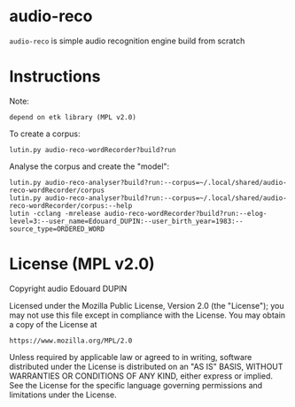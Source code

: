 audio-reco
==========

`audio-reco` is simple audio recognition engine build from scratch

Instructions
============

Note:

	depend on etk library (MPL v2.0)

To create a corpus:

	lutin.py audio-reco-wordRecorder?build?run

Analyse the corpus and create the "model":

	lutin.py audio-reco-analyser?build?run:--corpus=~/.local/shared/audio-reco-wordRecorder/corpus
	lutin.py audio-reco-analyser?build?run:--corpus=~/.local/shared/audio-reco-wordRecorder/corpus:--help
	lutin -cclang -mrelease audio-reco-wordRecorder?build?run:--elog-level=3:--user_name=Edouard_DUPIN:--user_birth_year=1983:--source_type=ORDERED_WORD

License (MPL v2.0)
=====================
Copyright audio Edouard DUPIN

Licensed under the Mozilla Public License, Version 2.0 (the "License");
you may not use this file except in compliance with the License.
You may obtain a copy of the License at

	https://www.mozilla.org/MPL/2.0

Unless required by applicable law or agreed to in writing, software
distributed under the License is distributed on an "AS IS" BASIS,
WITHOUT WARRANTIES OR CONDITIONS OF ANY KIND, either express or implied.
See the License for the specific language governing permissions and
limitations under the License.
